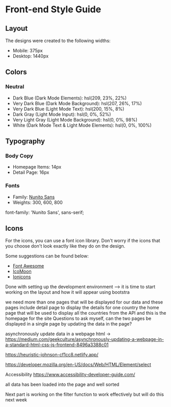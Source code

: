 # Front-end Style Guide

## Layout

The designs were created to the following widths:

- Mobile: 375px
- Desktop: 1440px

## Colors

### Neutral

- Dark Blue (Dark Mode Elements): hsl(209, 23%, 22%)
- Very Dark Blue (Dark Mode Background): hsl(207, 26%, 17%)
- Very Dark Blue (Light Mode Text): hsl(200, 15%, 8%)
- Dark Gray (Light Mode Input): hsl(0, 0%, 52%)
- Very Light Gray (Light Mode Background): hsl(0, 0%, 98%)
- White (Dark Mode Text & Light Mode Elements): hsl(0, 0%, 100%)

## Typography

### Body Copy

- Homepage Items: 14px
- Detail Page: 16px

### Fonts

- Family: [Nunito Sans](https://fonts.google.com/specimen/Nunito+Sans)
- Weights: 300, 600, 800

font-family: 'Nunito Sans', sans-serif;

## Icons

For the icons, you can use a font icon library. Don't worry if the icons that you choose don't look exactly like they do on the design.

Some suggestions can be found below:

- [Font Awesome](https://fontawesome.com)
- [IcoMoon](https://icomoon.io)
- [Ionicons](https://ionicons.com)

Done with setting up the development environment -->
it is time to start working on the layout and how it will appear using bootstra

we need more than one pages that will be displayed for our data and these pages include
detail page to display the details for one country
the home page that will be used to display all the countries from the API and this is the homepage for the site
Questions to ask myself, can the two pages be displayed in a single page by updating the data in the page?

<!-- we shall have one html file to display all of the required information -->

asynchronously update data in a webpage html -> https://medium.com/geekculture/asynchronously-updating-a-webpage-in-a-standard-html-css-js-frontend-8496a3388c01

<!-- link to the copy website  -->

https://heuristic-johnson-cf1cc8.netlify.app/

<!-- We are designing the front end cards first -->
<!-- read about the select html element -->

https://developer.mozilla.org/en-US/docs/Web/HTML/Element/select

Accessibility
https://www.accessibility-developer-guide.com/

<!--next we are now goint to load all the data from the API to the web page -->

all data has been loaded into the page and well sorted

Next part is working on the filter function to work effectively but will do this next week

